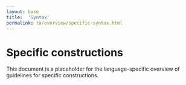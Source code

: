 ```yaml
---
layout: base
title:  'Syntax'
permalink: ta/overview/specific-syntax.html
---
```


# Specific constructions

This document is a placeholder for the language-specific overview of
guidelines for specific constructions.
